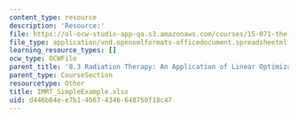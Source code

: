 ```yaml
---
content_type: resource
description: 'Resource:'
file: https://ol-ocw-studio-app-qa.s3.amazonaws.com/courses/15-071-the-analytics-edge-spring-2017/d446b84ee7b14b674346648750f18c47_IMRT_SimpleExample.xlsx
file_type: application/vnd.openxmlformats-officedocument.spreadsheetml.sheet
learning_resource_types: []
ocw_type: OCWFile
parent_title: '8.3 Radiation Therapy: An Application of Linear Optimization '
parent_type: CourseSection
resourcetype: Other
title: IMRT_SimpleExample.xlsx
uid: d446b84e-e7b1-4b67-4346-648750f18c47
---
```

